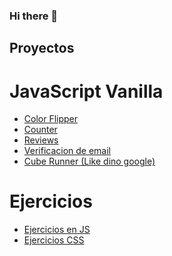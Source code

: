 ### Hi there 👋

<!--
**matiasp10/matiasp10** is a ✨ _special_ ✨ repository because its `README.md` (this file) appears on your GitHub profile.

Here are some ideas to get you started:

- 🔭 I’m currently working on ...
- 🌱 I’m currently learning ...
- 👯 I’m looking to collaborate on ...
- 🤔 I’m looking for help with ...
- 💬 Ask me about ...
- 📫 How to reach me: ...
- 😄 Pronouns: ...
- ⚡ Fun fact: ...
-->

## Proyectos

# JavaScript Vanilla

- [Color Flipper](https://github.com/matiasp10/color-flipper)
- [Counter](https://github.com/matiasp10/counter)
- [Reviews](https://github.com/matiasp10/reviews)
- [Verificacion de email](https://github.com/matiasp10/email-validation-js)
- [Cube Runner (Like dino google)](https://github.com/matiasp10/cube-runner)

# Ejercicios

- [Ejercicios en JS](https://github.com/matiasp10/ejercicios-programacion-JS)
- [Ejercicios CSS](https://github.com/matiasp10/ejercicios-css)
